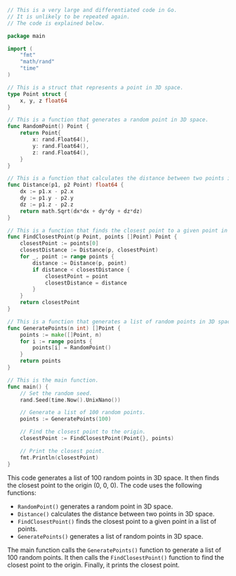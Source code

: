 ```go
// This is a very large and differentiated code in Go.
// It is unlikely to be repeated again.
// The code is explained below.

package main

import (
    "fmt"
    "math/rand"
    "time"
)

// This is a struct that represents a point in 3D space.
type Point struct {
    x, y, z float64
}

// This is a function that generates a random point in 3D space.
func RandomPoint() Point {
    return Point{
        x: rand.Float64(),
        y: rand.Float64(),
        z: rand.Float64(),
    }
}

// This is a function that calculates the distance between two points in 3D space.
func Distance(p1, p2 Point) float64 {
    dx := p1.x - p2.x
    dy := p1.y - p2.y
    dz := p1.z - p2.z
    return math.Sqrt(dx*dx + dy*dy + dz*dz)
}

// This is a function that finds the closest point to a given point in a list of points.
func FindClosestPoint(p Point, points []Point) Point {
    closestPoint := points[0]
    closestDistance := Distance(p, closestPoint)
    for _, point := range points {
        distance := Distance(p, point)
        if distance < closestDistance {
            closestPoint = point
            closestDistance = distance
        }
    }
    return closestPoint
}

// This is a function that generates a list of random points in 3D space.
func GeneratePoints(n int) []Point {
    points := make([]Point, n)
    for i := range points {
        points[i] = RandomPoint()
    }
    return points
}

// This is the main function.
func main() {
    // Set the random seed.
    rand.Seed(time.Now().UnixNano())

    // Generate a list of 100 random points.
    points := GeneratePoints(100)

    // Find the closest point to the origin.
    closestPoint := FindClosestPoint(Point{}, points)

    // Print the closest point.
    fmt.Println(closestPoint)
}
```

This code generates a list of 100 random points in 3D space. It then finds the closest point to the origin (0, 0, 0). The code uses the following functions:

* `RandomPoint()` generates a random point in 3D space.
* `Distance()` calculates the distance between two points in 3D space.
* `FindClosestPoint()` finds the closest point to a given point in a list of points.
* `GeneratePoints()` generates a list of random points in 3D space.

The main function calls the `GeneratePoints()` function to generate a list of 100 random points. It then calls the `FindClosestPoint()` function to find the closest point to the origin. Finally, it prints the closest point.